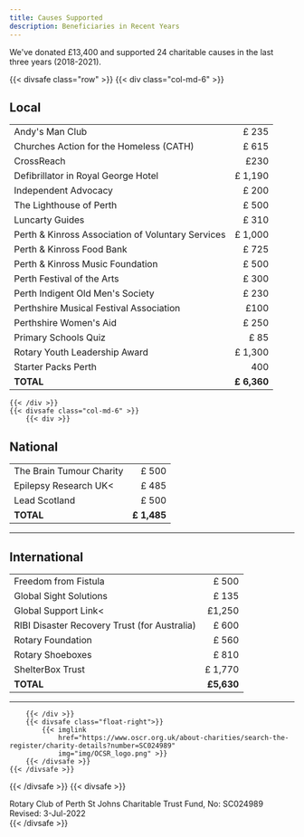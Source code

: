 ```yaml
---
title: Causes Supported
description: Beneficiaries in Recent Years
---
```

We've donated £13,400 and supported 24 charitable causes in the last three years (2018-2021).

{{< divsafe class="row" >}}
	{{< div class="col-md-6" >}}

## Local
| | |
| --- | ---: |
| Andy's Man Club | £ 235 |
| Churches Action for the Homeless (CATH) | £ 615 |
| CrossReach | £230 |
| Defibrillator in Royal George Hotel | £ 1,190 |
| Independent Advocacy | £ 200 |
| The Lighthouse of Perth | £ 500 |
| Luncarty Guides | £ 310 |
| Perth &amp; Kinross Association of Voluntary Services | £ 1,000 |
| Perth &amp; Kinross Food Bank | £ 725 |
| Perth &amp; Kinross Music Foundation | £ 500 |
| Perth Festival of the Arts | £ 300 |
| Perth Indigent Old Men's Society | £ 230 |
| Perthshire Musical Festival Association | £100 |
| Perthshire Women's Aid | £ 250 |
| Primary Schools Quiz | £ 85 |
| Rotary Youth Leadership Award | £ 1,300 |
| Starter Packs Perth | 400 |
| **TOTAL** | **£ 6,360** |

	{{< /div >}}
	{{< divsafe class="col-md-6" >}}
		{{< div >}}

## National
| | |
| --- | ---: |
| The Brain Tumour Charity | £ 500 |
| Epilepsy Research UK< | £ 485 |
| Lead Scotland | £ 500 |
| **TOTAL** | **£ 1,485** |
___

## International
| | |
| --- | ---: |
| Freedom from Fistula | £ 500 |
| Global Sight Solutions | £ 135 |
| Global Support Link< | £1,250 |
| RIBI Disaster Recovery Trust (for Australia) | £ 600 |
| Rotary Foundation | £ 560 |
| Rotary Shoeboxes | £ 810 |
| ShelterBox Trust | £ 1,770 |
| **TOTAL** | **£5,630** |
___
		{{< /div >}}
		{{< divsafe class="float-right">}}
			{{< imglink
				href="https://www.oscr.org.uk/about-charities/search-the-register/charity-details?number=SC024989"
				img="img/OCSR_logo.png" >}}
		{{< /divsafe >}}
	{{< /divsafe >}}

{{< /divsafe >}}
{{< divsafe >}}	
    <footer>
    	<div class="container bg-light mt-3">
			<span class="small">Rotary Club of Perth St Johns Charitable Trust Fund, No: SC024989</span>
			<span class="small float-right">Revised: 3-Jul-2022</span>
    	</div>
    </footer>
{{< /divsafe >}}
